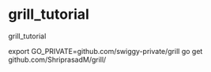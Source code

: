 # grill_tutorial
grill_tutorial


 export GO_PRIVATE=github.com/swiggy-private/grill
 go get github.com/ShriprasadM/grill/